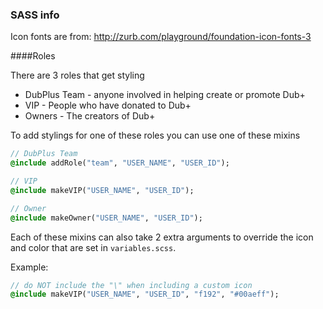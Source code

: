 
### SASS info

Icon fonts are from:  http://zurb.com/playground/foundation-icon-fonts-3

####Roles

There are 3 roles that get styling

* DubPlus Team - anyone involved in helping create or promote Dub+
* VIP - People who have donated to Dub+
* Owners - The creators of Dub+

To add stylings for one of these roles you can use one of these mixins

```sass
// DubPlus Team
@include addRole("team", "USER_NAME", "USER_ID");

// VIP
@include makeVIP("USER_NAME", "USER_ID");

// Owner
@include makeOwner("USER_NAME", "USER_ID");
```

Each of these mixins can also take 2 extra arguments to override the icon and color that are set in `variables.scss`.    

Example:

```sass
// do NOT include the "\" when including a custom icon
@include makeVIP("USER_NAME", "USER_ID", "f192", "#00aeff");
```